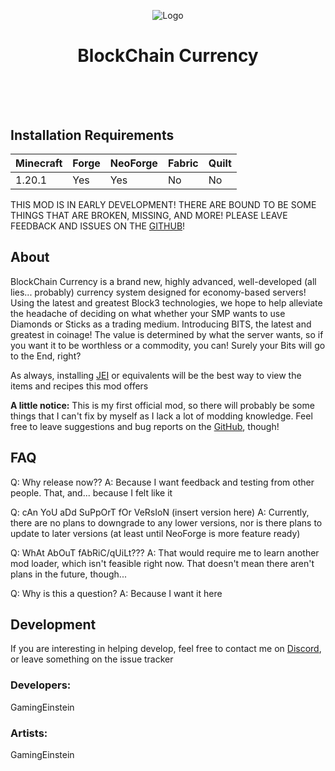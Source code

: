 <p align="center"><img src="https://imgur.com/a/D7pe5i6" alt="Logo"></p>
<h1 align="center">BlockChain Currency  <br>
    <br><br>
</h1>

## Installation Requirements
| Minecraft | Forge | NeoForge | Fabric | Quilt |
|--|--|--|--|--|
| 1.20.1 | Yes | Yes | No | No |

THIS MOD IS IN EARLY DEVELOPMENT! THERE ARE BOUND TO BE SOME THINGS THAT ARE BROKEN, MISSING, AND MORE! PLEASE LEAVE FEEDBACK AND ISSUES ON THE [GITHUB](https://github.com/GamingEinstein/BlockChainCurrency)!

## About
BlockChain Currency is a brand new, highly advanced, well-developed (all lies... probably) currency system designed for economy-based servers! Using the latest and greatest Block3 technologies, we hope to help alleviate the headache of deciding on what whether your SMP wants to use Diamonds or Sticks as a trading medium. Introducing BITS, the latest and greatest in coinage! The value is determined by what the server wants, so if you want it to be worthless or a commodity, you can! Surely your Bits will go to the End, right?

As always, installing [JEI](https://modrinth.com/mod/jei) or equivalents will be the best way to view the items and recipes this mod offers

**A little notice:** This is my first official mod, so there will probably be some things that I can't fix by myself as I lack a lot of modding knowledge. Feel free to leave suggestions and bug reports on the [GitHub](https://github.com/GamingEinstein/BlockChainCurrency/issues), though!

## FAQ
Q: Why release now??
A: Because I want feedback and testing from other people. That, and... because I felt like it

Q: cAn YoU aDd SuPpOrT fOr VeRsIoN (insert version here)
A: Currently, there are no plans to downgrade to any lower versions, nor is there plans to update to later versions (at least until NeoForge is more feature ready)

Q: WhAt AbOuT fAbRiC/qUiLt???
A: That would require me to learn another mod loader, which isn't feasible right now. That doesn't mean there aren't plans in the future, though...

Q: Why is this a question?
A: Because I want it here

## Development
If you are interesting in helping develop, feel free to contact me on [Discord](https://discord.com/invite/em3VYuF6), or leave something on the issue tracker

### Developers:
GamingEinstein

### Artists:
GamingEinstein
